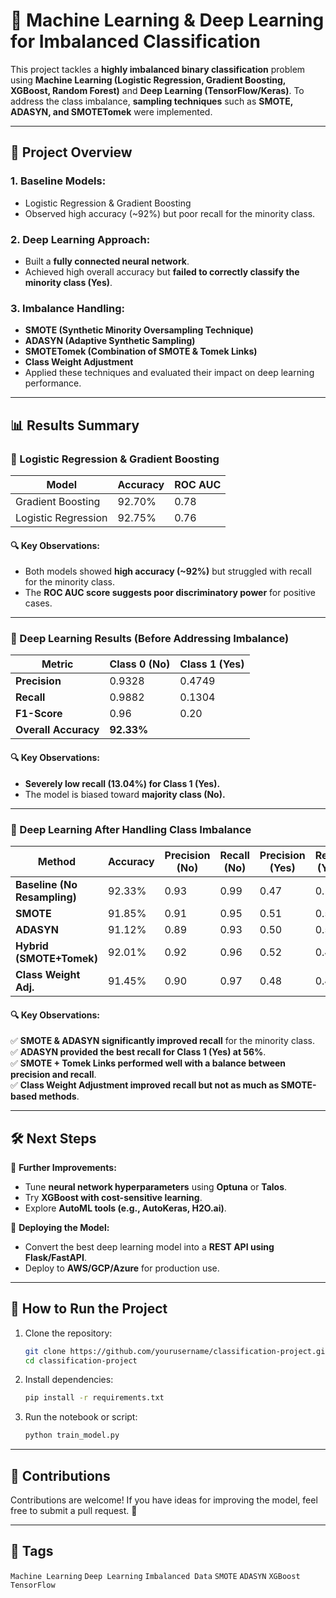 # 🚀 Machine Learning & Deep Learning for Imbalanced Classification

This project tackles a **highly imbalanced binary classification** problem using **Machine Learning (Logistic Regression, Gradient Boosting, XGBoost, Random Forest)** and **Deep Learning (TensorFlow/Keras)**. To address the class imbalance, **sampling techniques** such as **SMOTE, ADASYN, and SMOTETomek** were implemented.

---

## 📂 **Project Overview**
### 1. **Baseline Models:**
   - Logistic Regression & Gradient Boosting
   - Observed high accuracy (~92%) but poor recall for the minority class.
  
### 2. **Deep Learning Approach:**
   - Built a **fully connected neural network**.
   - Achieved high overall accuracy but **failed to correctly classify the minority class (Yes)**.

### 3. **Imbalance Handling:**
   - **SMOTE (Synthetic Minority Oversampling Technique)**
   - **ADASYN (Adaptive Synthetic Sampling)**
   - **SMOTETomek (Combination of SMOTE & Tomek Links)**
   - **Class Weight Adjustment**
   - Applied these techniques and evaluated their impact on deep learning performance.

---

## 📊 **Results Summary**
### 🔹 Logistic Regression & Gradient Boosting
| Model                | Accuracy | ROC AUC  |
|----------------------|----------|----------|
| Gradient Boosting   | 92.70%   | 0.78     |
| Logistic Regression | 92.75%   | 0.76     |

#### 🔍 Key Observations:
- Both models showed **high accuracy (~92%)** but struggled with recall for the minority class.
- The **ROC AUC score suggests poor discriminatory power** for positive cases.

---

### 🔹 Deep Learning Results (Before Addressing Imbalance)
| Metric                | Class 0 (No) | Class 1 (Yes) |
|----------------------|------------|------------|
| **Precision**       | 0.9328     | 0.4749     |
| **Recall**         | 0.9882     | 0.1304     |
| **F1-Score**       | 0.96       | 0.20       |
| **Overall Accuracy** | **92.33%** |

#### 🔍 Key Observations:
- **Severely low recall (13.04%) for Class 1 (Yes).**
- The model is biased toward **majority class (No).**

---

### 🔹 Deep Learning After Handling Class Imbalance
| Method                  | Accuracy | Precision (No) | Recall (No) | Precision (Yes) | Recall (Yes) |
|-------------------------|----------|---------------|------------|----------------|------------|
| **Baseline (No Resampling)**  | 92.33%   | 0.93          | 0.99        | 0.47           | 0.13        |
| **SMOTE**               | 91.85%   | 0.91          | 0.95        | 0.51           | 0.52        |
| **ADASYN**              | 91.12%   | 0.89          | 0.93        | 0.50           | 0.56        |
| **Hybrid (SMOTE+Tomek)**| 92.01%   | 0.92          | 0.96        | 0.52           | 0.49        |
| **Class Weight Adj.**   | 91.45%   | 0.90          | 0.97        | 0.48           | 0.41        |

#### 🔍 Key Observations:
✅ **SMOTE & ADASYN significantly improved recall** for the minority class.  
✅ **ADASYN provided the best recall for Class 1 (Yes) at 56%**.  
✅ **SMOTE + Tomek Links performed well with a balance between precision and recall**.  
✅ **Class Weight Adjustment improved recall but not as much as SMOTE-based methods**.  

---

## 🛠️ **Next Steps**
🔹 **Further Improvements:**  
- Tune **neural network hyperparameters** using **Optuna** or **Talos**.  
- Try **XGBoost with cost-sensitive learning**.  
- Explore **AutoML tools (e.g., AutoKeras, H2O.ai)**.  

🔹 **Deploying the Model:**  
- Convert the best deep learning model into a **REST API using Flask/FastAPI**.  
- Deploy to **AWS/GCP/Azure** for production use.  

---

## 📝 **How to Run the Project**
1. Clone the repository:
   ```bash
   git clone https://github.com/yourusername/classification-project.git
   cd classification-project
   ```
2. Install dependencies:
   ```bash
   pip install -r requirements.txt
   ```
3. Run the notebook or script:
   ```bash
   python train_model.py
   ```

---

## 🤝 **Contributions**
Contributions are welcome! If you have ideas for improving the model, feel free to submit a pull request. 🚀  

---

## 🌆 **Tags**
`Machine Learning` `Deep Learning` `Imbalanced Data` `SMOTE` `ADASYN` `XGBoost` `TensorFlow`

